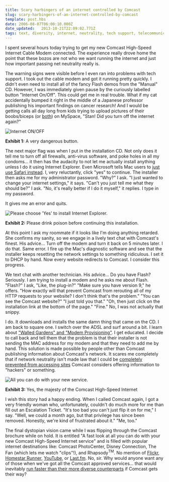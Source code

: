```yaml
---
title: Scary harbingers of an internet controlled by Comcast
slug: scary-harbingers-of-an-internet-controlled-by-comcast
template: post.hbs
date: 2006-08-07T06:00:10.000Z
date_updated:   2013-10-21T22:09:02.771Z
tags: text, diversity, internet, neutrality, tech support, telecommunications
---
```


I spent several hours today trying to get my new Comcast High-Speed Internet Cable Modem connected. The experience really drove home the point that these bozos are not who we want running the internet and just how important passing net neutrality really is.<!--more-->

The warning signs were visible before I even ran into problems with tech support. I took out the cable modem and got it running pretty quickly. I didn't even need to install all of the fancy Flash demos from the "Manual" CD. However, I was immediately given pause by the curiously labelled button "Internet On/Off". This could get me in real trouble. What if my cat accidentally bumped it right in the middle of a Japanese professor publishing his important findings on cancer research! And I would be getting calls all day long from kids trying to upload pictures of their boobs/biceps (or <a href="http://www.myspace.com/irongoddess" title="'IronGoddess' on MySpace">both</a>) on MySpace, "Stan! Did you turn off the internet again?"

<div class="figure right">
<img src="/wp-content/uploads/2006/08/Comcast-Button.jpg" alt="Internet ON/OFF" />
<p class="caption"><strong>Exhibit 1:</strong> A very dangerous button.</p>
</div>

The next major flag was when I put in the installation CD. Not only does it tell me to turn off all firewalls, anti-virus software, and poke holes in all my condoms... it then has the audacity to not let me actually install anything unless I do it using Internet Explorer. Even Microsoft tells Mac users to <a href="http://www.microsoft.com/mac/products/internetexplorer/internetexplorer.aspx?pid=internetexplorer" title="Microsoft's page on IE for the Mac">just use Safari instead</a>. I, very reluctantly, click "yes" to continue. The installer then asks me for my administrator password. "Why?" I ask. "I just wanted to change your internet settings," it says. "Can't you just tell me what they should be?" I ask. "No, it's really better if I do it myself," it replies. I type in my password.

It gives me an error and quits.

<div class="figure">
<img src="/wp-content/uploads/2006/08/Comcast-IE.jpg" alt="Please choose 'Yes' to install Internet Explorer." />
<p class="caption"><strong>Exhibit 2:</strong> Please drink poison before continuing this installation.</p>
</div>

At this point I ask my roommate if it looks like I'm doing anything retarded. She confirms my sanity, so we engage in a lively text chat with Comcast's finest. His advice... Turn off the modem and turn it back on 5 minutes later. I do that. Same error. I fire up the Mac's diagnostic software and see that the installer keeps resetting the network settings to something ridiculous. I set it to DHCP by hand. Now every website redirects to Comcast. I consider this progress.

We text chat with another technician. His advice... Do you have Flash? Seriously. I am trying to install a modem and he asks me about Flash. "Flash?" I ask, "Like, the plug-in?" "Make sure you have version 9," he offers. "How exactly will that prevent Comcast from rerouting all of my HTTP requests to your website? I don't think that's the problem." "You can see the Comcast website?" "I just told you that." "Oh, then just click on the installation link at the bottom of the page." "Fine." No, I was not actually that snippy.

I do. It downloads and installs the same damn thing that came on the CD. I am back to square one. I switch over the ADSL and surf around a bit. I learn about <a href="http://www.broadbandreports.com/faq/comcast/1.+Basic+Comcast+things#13104" title="Comcast info on BroadbandReports.com">"Walled Gardens" and "Modem Provisioning"</a>. I get educated. I decide to call back and tell them that the problem is that their installer is not sending the MAC address for my modem and that they need to add me by hand. This solution is made possible by people other than Comcast publishing information about Comcast's network. It scares me completely that if network neutrality isn't made law that I could be <a href="http://www.freepress.net/news/14960" title="'AOL censors oppositition site' on FreePress.net">completely prevented from accessing sites</a> Comcast considers offering information to "hackers" or something.

<div class="figure left">
<img src="/wp-content/uploads/2006/08/COmcast-Brochure.jpg" alt="All you can do with your new service." />
<p class="caption"><strong>Exhibit 3:</strong> Yes, the majesty of the Comcast High-Speed Internet</p>
</div>

I wish this story had a happy ending. When I called Comcast again, I got a very friendly woman who, unfortunately, couldn't do much more for me than fill out an Escalation Ticket. "It's too bad you can't just flip it on for me," I say. "Well, we could a month ago, but that privilege has since been removed. Honestly, we're kind of frustrated about it." "Me, too."

The final dystopian vision came while I was flipping through the Comcast brochure while on hold. It is entitled "A fast look at all you can do with your new Comcast High-Speed Internet service" and is filled with popular internet destinations like: Comcast PhotoCenter, Disney Connection, The Fan (which lets me watch "clips"!), and Rhapsody<sup>TM</sup>. No mention of <a href="http://flickr.com/" title="Flickr.com">Flickr</a>, <a href="http://homestarrunner.com/" title="HomestarRunner.com">Homestar Runner</a>, <a href="http://youtube.com/" title="YouTube.com">YouTube</a>, or <a href="http://last.fm/" title="Last.fm">Last.fm</a>. No, sir. Why would anyone want any of those when we've got all the Comcast approved services... that would inevitably <a href="http://www.savetheinternet.com/=threat" title="The 'Threat' page on SaveTheInternet.com">run faster than their more diverse counterparts</a> if Comcast gets their way?
